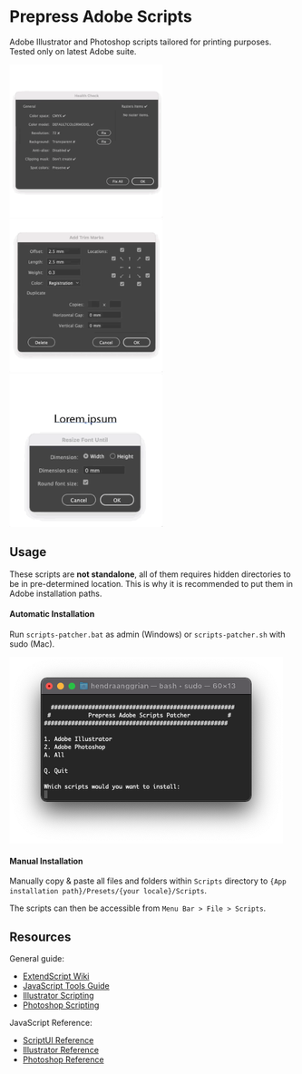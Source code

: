 Prepress Adobe Scripts
======================
Adobe Illustrator and Photoshop scripts tailored for printing purposes.
Tested only on latest Adobe suite.

<p float="left">
    <img src="/Screenshots/health-check.gif" width="270" />
    <img src="/Screenshots/add-trim-marks.gif" width="270" />
    <img src="/Screenshots/resize-font-until.gif" width="270" />
</p>

Usage
-----
These scripts are **not standalone**, all of them requires hidden directories to be in pre-determined location. This is why it is recommended to put them in Adobe installation paths.

#### Automatic Installation
Run `scripts-patcher.bat` as admin (Windows) or `scripts-patcher.sh` with sudo (Mac).

![scripts-patcher](/Screenshots/scripts-patcher.png)

#### Manual Installation
Manually copy & paste all files and folders within `Scripts` directory to `{App installation path}/Presets/{your locale}/Scripts`.

The scripts can then be accessible from `Menu Bar > File > Scripts`.

Resources
---------
General guide:
* [ExtendScript Wiki](https://github.com/ExtendScript/wiki/wiki)
* [JavaScript Tools Guide](https://wwwimages2.adobe.com/content/dam/acom/en/devnet/scripting/pdfs/javascript_tools_guide.pdf)
* [Illustrator Scripting](https://www.adobe.com/devnet/illustrator/scripting.html)
* [Photoshop Scripting](https://www.adobe.com/devnet/photoshop/scripting.html)

JavaScript Reference:
* [ScriptUI Reference](http://jongware.mit.edu/scriptuihtml/Sui/index_1.html)
* [Illustrator Reference](http://jongware.mit.edu/iljscs6html/iljscs6/inxx.html)
* [Photoshop Reference](http://jongware.mit.edu/pscs5js_html/psjscs5/inxx.html)
